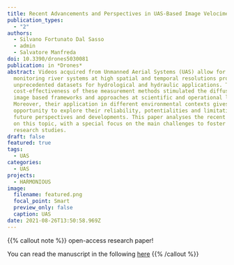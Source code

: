```yaml
---
title: Recent Advancements and Perspectives in UAS-Based Image Velocimetry
publication_types:
  - "2"
authors:
  - Silvano Fortunato Dal Sasso
  - admin
  - Salvatore Manfreda
doi: 10.3390/drones5030081
publication: in *Drones*
abstract: Videos acquired from Unmanned Aerial Systems (UAS) allow for
  monitoring river systems at high spatial and temporal resolutions providing
  unprecedented datasets for hydrological and hydraulic applications. The
  cost-effectiveness of these measurement methods stimulated the diffusion of
  image based frameworks and approaches at scientific and operational levels.
  Moreover, their application in different environmental contexts gives us the
  opportunity to explore their reliability, potentialities and limitations, and
  future perspectives and developments. This paper analyses the recent progress
  on this topic, with a special focus on the main challenges to foster future
  research studies.
draft: false
featured: true
tags:
  - UAS
categories:
  - UAS
projects:
  - HARMONIOUS
image:
  filename: featured.png
  focal_point: Smart
  preview_only: false
  caption: UAS
date: 2021-08-26T13:50:58.969Z
---
```

{{% callout note %}}
open-access research paper! 

You can read the manuscript in the following [here](https://doi.org/10.3390/drones5030081)
{{% /callout %}}